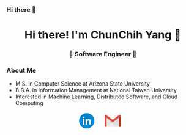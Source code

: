 ### Hi there 👋

<!--
**kkkkenkkk44/kkkkenkkk44** is a ✨ _special_ ✨ repository because its `README.md` (this file) appears on your GitHub profile.

Here are some ideas to get you started:

- 🔭 I’m currently working on ...
- 🌱 I’m currently learning ...
- 👯 I’m looking to collaborate on ...
- 🤔 I’m looking for help with ...
- 💬 Ask me about ...
- 📫 How to reach me: ...
- 😄 Pronouns: ...
- ⚡ Fun fact: ...
-->

<h1 align="center">Hi there! I'm ChunChih Yang 👋 </h1>
<h3 align="center">🚀 Software Engineer 🚀</h3>

<div align="left"> 
  <h3> About Me </h3>

  - M.S. in Computer Science at Arizona State University
  - B.B.A. in Information Management at National Taiwan University
  - Interested in Machine Learning, Distributed Software, and Cloud Computing
</div>
  
<!--<div>
  <h3> 💻 Languages and Tools </h3>
  <p>
    <img src="https://www.linkpicture.com/q/c_3.png" width="50">
    <img title="Python" src="https://raw.githubusercontent.com/Thomas-George-T/Thomas-George-T/master/assets/python.svg" width="50" />
    <img src="https://www.linkpicture.com/q/html_3.png" width="50">
    <img src="https://www.linkpicture.com/q/js_10.png" width="55" height="55px">
    <img src="https://www.linkpicture.com/q/css_1.png" width="50">
    <img src="https://www.linkpicture.com/q/php_1.png" width="40">
    <img src="https://www.linkpicture.com/q/d3js.png" width="45">
    <img src="https://www.linkpicture.com/q/jupyter.png" width="50">
    <img src="https://www.linkpicture.com/q/nodejs.png" width="80" height="65">
    <img src="https://www.linkpicture.com/q/mysql.png" width="50">
    <img src="https://www.linkpicture.com/q/tensorflow.png" width="100">
    <img src="https://www.linkpicture.com/q/react_1.png" width="130">
    <img src="https://www.linkpicture.com/q/vscode.png" width="150" height="65">
  <p>
</div> -->

<p align="center">
<a href="https://www.linkedin.com/in/chun-chih-yang/"><img src="https://github.com/sarthak77/sarthak77/blob/master/icons/icons8-linkedin-circled-48.png" alt="LinkedIn"></a> &nbsp; &nbsp;
<a href="mailto:kenyang890404@gmail.com"><img src="https://github.com/sarthak77/sarthak77/blob/master/icons/icons8-gmail-48.png" alt="Gmail"></a> &nbsp; &nbsp;
</p>

<!--https://icons8.com/icons/set/svg-->
